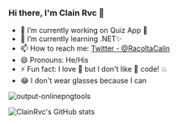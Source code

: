
### Hi there, I'm Clain Rvc 👋

- 🔭 I’m currently working on Quiz App :star2:
- 🌱 I’m currently learning .NET✨ 
- 📫 How to reach me: [Twitter - @RacoltaCalin](https://twitter.com/RacoltaCalin)
- 😄 Pronouns: He/His 
- ⚡ Fun fact: I love :spaghetti: but I don't like :spaghetti: code! :boom:
- 😂 I don't wear glasses because I can 

![output-onlinepngtools](https://user-images.githubusercontent.com/37398532/109967081-a90f8680-7cf9-11eb-9ac5-05bd22bae695.png)

![ClainRvc's GitHub stats](https://github-readme-stats.vercel.app/api?username=racoltacalin&show_icons=true&theme=radical)

